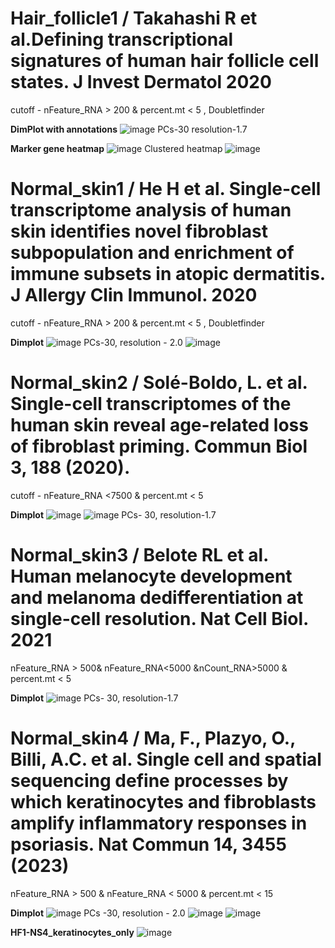 # Hair_follicle1 / Takahashi R et al.Defining transcriptional signatures of human hair follicle cell states. J Invest Dermatol 2020
cutoff - nFeature_RNA > 200 & percent.mt < 5 , Doubletfinder

**DimPlot with annotations**
![image](https://github.com/user-attachments/assets/035b8124-df29-4a64-8e34-cc25cee98793)
PCs-30  resolution-1.7

**Marker gene heatmap**
![image](https://github.com/user-attachments/assets/9e9453bb-2e48-4bf3-bf99-a2bea6780ca6)
Clustered heatmap
![image](https://github.com/user-attachments/assets/50b82308-b967-476c-ac91-7697f3e33bfc)



# Normal_skin1 / He H et al. Single-cell transcriptome analysis of human skin identifies novel fibroblast subpopulation and enrichment of immune subsets in atopic dermatitis. J Allergy Clin Immunol. 2020 
cutoff - nFeature_RNA > 200 & percent.mt < 5 , Doubletfinder

**Dimplot**
![image](https://github.com/user-attachments/assets/20e8e182-3e89-4dcf-aeec-ae15848bdc55)
PCs-30, resolution - 2.0
![image](https://github.com/user-attachments/assets/f1d3c749-2ba0-4caa-bbc2-f8ccb136fe3b)



# Normal_skin2 / Solé-Boldo, L. et al. Single-cell transcriptomes of the human skin reveal age-related loss of fibroblast priming. Commun Biol 3, 188 (2020).
cutoff - nFeature_RNA <7500 & percent.mt < 5

**Dimplot**
![image](https://github.com/user-attachments/assets/3eb1013b-2159-4536-a5ec-cc49b12deefc)
![image](https://github.com/user-attachments/assets/6b5c21a7-d444-4176-a6a9-9a796440f3fe)
PCs- 30, resolution-1.7


# Normal_skin3 / Belote RL et al. Human melanocyte development and melanoma dedifferentiation at single-cell resolution. Nat Cell Biol. 2021 
nFeature_RNA > 500& nFeature_RNA<5000 &nCount_RNA>5000 & percent.mt < 5

**Dimplot**
![image](https://github.com/user-attachments/assets/cb1be4bd-7639-49be-bf49-1e7ef590ab76)
PCs- 30, resolution-1.7


# Normal_skin4 / Ma, F., Plazyo, O., Billi, A.C. et al. Single cell and spatial sequencing define processes by which keratinocytes and fibroblasts amplify inflammatory responses in psoriasis. Nat Commun 14, 3455 (2023)
nFeature_RNA > 500 & nFeature_RNA < 5000 & percent.mt < 15

**Dimplot**
![image](https://github.com/user-attachments/assets/0363d4d1-cab1-4041-89c0-4ac57b67c9ce)
PCs -30, resolution - 2.0
![image](https://github.com/user-attachments/assets/d7a16f07-a460-4d42-b29f-b85025c6cf96)
![image](https://github.com/user-attachments/assets/58ee223a-05ad-46c0-b924-b81f74506f26)

**HF1-NS4_keratinocytes_only**
![image](https://github.com/user-attachments/assets/8f7a3f2b-af2b-4f60-b6b2-8efdb6dfd17c)



